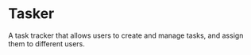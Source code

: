 # Tasker
A task tracker that allows users to create and manage tasks, and assign them to different users.
